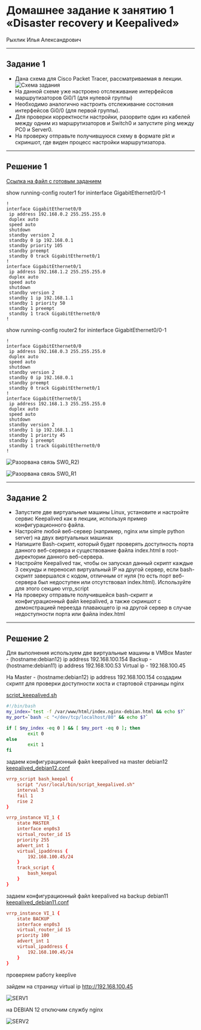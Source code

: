 # **Домашнее задание к занятию 1 «Disaster recovery и Keepalived»**
Рыхлик Илья Александрович

---

## **Задание 1**

* Дана схема для Cisco Packet Tracer, рассматриваемая в лекции.
![Схема задания](https://github.com/username/reponame/blob/branch/path/image.png)
* На данной схеме уже настроено отслеживание интерфейсов маршрутизаторов Gi0/1 (для нулевой группы)
* Необходимо аналогично настроить отслеживание состояния интерфейсов Gi0/0 (для первой группы).
* Для проверки корректности настройки, разорвите один из кабелей между одним из маршрутизаторов и Switch0 и запустите ping между PC0 и Server0.
* На проверку отправьте получившуюся схему в формате pkt и скриншот, где виден процесс настройки маршрутизатора.

---

## **Решение 1**

[Ссылка на файл с готовым заданием]()

show running-config router1 for ininterface GigabitEthernet0/0-1

```
!
interface GigabitEthernet0/0
 ip address 192.168.0.2 255.255.255.0
 duplex auto
 speed auto
 shutdown
 standby version 2
 standby 0 ip 192.168.0.1
 standby priority 105
 standby preempt
 standby 0 track GigabitEthernet0/1
!
interface GigabitEthernet0/1
 ip address 192.168.1.2 255.255.255.0
 duplex auto
 speed auto
 shutdown
 standby version 2
 standby 1 ip 192.168.1.1
 standby 1 priority 50
 standby 1 preempt
 standby 1 track GigabitEthernet0/0
!
```
show running-config router2 for ininterface GigabitEthernet0/0-1

```
!
interface GigabitEthernet0/0
 ip address 192.168.0.3 255.255.255.0
 duplex auto
 speed auto
 shutdown
 standby version 2
 standby 0 ip 192.168.0.1
 standby preempt
 standby 0 track GigabitEthernet0/1
!
interface GigabitEthernet0/1
 ip address 192.168.1.3 255.255.255.0
 duplex auto
 speed auto
 shutdown
 standby version 2
 standby 1 ip 192.168.1.1
 standby 1 priority 45
 standby 1 preempt
 standby 1 track GigabitEthernet0/0
!
```
 
![Разорвана связь SW0_R2)](https://github.com/username/reponame/blob/branch/path/image.png)

![Разорвана связь SW0_R1](https://github.com/username/reponame/blob/branch/path/image.png)

---

## **Задание 2**
* Запустите две виртуальные машины Linux, установите и настройте сервис Keepalived как в лекции, используя пример конфигурационного файла.
* Настройте любой веб-сервер (например, nginx или simple python server) на двух виртуальных машинах
* Напишите Bash-скрипт, который будет проверять доступность порта данного веб-сервера и существование файла index.html в root-директории данного веб-сервера.
* Настройте Keepalived так, чтобы он запускал данный скрипт каждые 3 секунды и переносил виртуальный IP на другой сервер, если bash-скрипт завершался с кодом, отличным от нуля (то есть порт веб-сервера был недоступен или отсутствовал index.html). Используйте для этого секцию vrrp_script
* На проверку отправьте получившейся bash-скрипт и конфигурационный файл keepalived, а также скриншот с демонстрацией переезда плавающего ip на другой сервер в случае недоступности порта или файла index.html

---

## **Решение 2**

Для выполнения используем две виртуальные машины в VMBox 
Master - (hostname:debian12) ip address 192.168.100.154
Backup - (hostname:debian11) ip address 192.168.100.53
Virtual ip - 192.168.100.45

На Master - (hostname:debian12) ip address 192.168.100.154 создадим скрипт для проверки доступности хоста и стартовой страницы nginx

[script_keepalived.sh]()

```bash
#!/bin/bash
my_index=`test -f /var/www/html/index.nginx-debian.html && echo $?`
my_port=`bash -c "</dev/tcp/localhost/80" && echo $?`

if [ $my_index -eq 0 ] && [ $my_port -eq 0 ]; then
        exit 0
else
        exit 1
fi
```

задаем конфигурационный файл keepalived на master debian12
[keepalived_debian12.conf]()

```conf
vrrp_script bash_keepal {
    script "/usr/local/bin/script_keepalived.sh"
    interval 3
    fail 1
    rise 2
}

vrrp_instance VI_1 {
    state MASTER
    interface enp0s3
    virtual_router_id 15
    priority 255
    advert_int 1
    virtual_ipaddress {
        192.168.100.45/24
    }
    track_script {
        bash_keepal
    }
}
```

задаем конфигурационный файл keepalived на backup debian11
[keepalived_debian11.conf]()
```conf
vrrp_instance VI_1 {
    state BACKUP
    interface enp0s3
    virtual_router_id 15
    priority 100
    advert_int 1
    virtual_ipaddress {
        192.168.100.45/24
    }
}

```
проверяем работу keeplive

зайдем на страницу virtual ip http://192.168.100.45

![SERV1](https://github.com/username/reponame/blob/branch/path/image.png)

на DEBIAN 12 отключим службу nginx

![SERV2](https://github.com/username/reponame/blob/branch/path/image.png)

